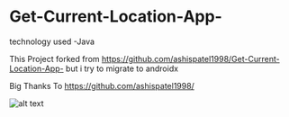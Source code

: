 # Get-Current-Location-App-
technology used -Java

This Project forked from https://github.com/ashispatel1998/Get-Current-Location-App- 
but i try to migrate to androidx

Big Thanks To https://github.com/ashispatel1998/

![alt text](http://zainpradana.com/image/PreviewShareLocationApp.jpeg)
